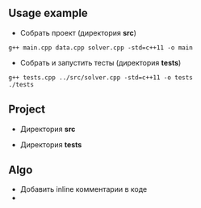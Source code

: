 ## Usage example

- Собрать проект (директория **src**)

```
g++ main.cpp data.cpp solver.cpp -std=c++11 -o main
```

- Собрать и запустить тесты (директория **tests**)

```
g++ tests.cpp ../src/solver.cpp -std=c++11 -o tests
./tests
```

## Project

- Директория **src**

- Директория **tests**

## Algo

- Добавить inline комментарии в коде
- 
